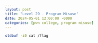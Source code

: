 ```yaml
---
layout: post
title: "Level 29 - Program Misuse"
date: 2024-05-01 12:00:00 -0000
categories: [pwn college, program misuse]
---
```


```bash
stdbuf -i0 cat /flag
```